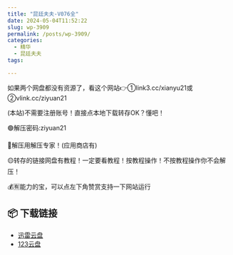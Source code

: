 ```yaml
---
title: "昆廷夫夫-V076全"
date: 2024-05-04T11:52:22
slug: wp-3909
permalink: /posts/wp-3909/
categories:
  - 精华
  - 昆廷夫夫
tags:

---
```


如果两个网盘都没有资源了，看这个网站👉①link3.cc/xianyu21或②vlink.cc/ziyuan21

(本站)不需要注册账号！直接点本地下载转存OK？懂吧！

🟢解压密码:ziyuan21

🔵解压用解压专家！(应用商店有)

🟡转存的链接网盘有教程！一定要看教程！按教程操作！不按教程操作你不会解压！

💰🈶能力的宝，可以点左下角赞赏支持一下网站运行

## 📦 下载链接
- [迅雷云盘](https://blziyuan21.com/pay-download/3909?key=8bb3d778b0&down_id=0)
- [123云盘](https://blziyuan21.com/pay-download/3909?key=8bb3d778b0&down_id=1)

